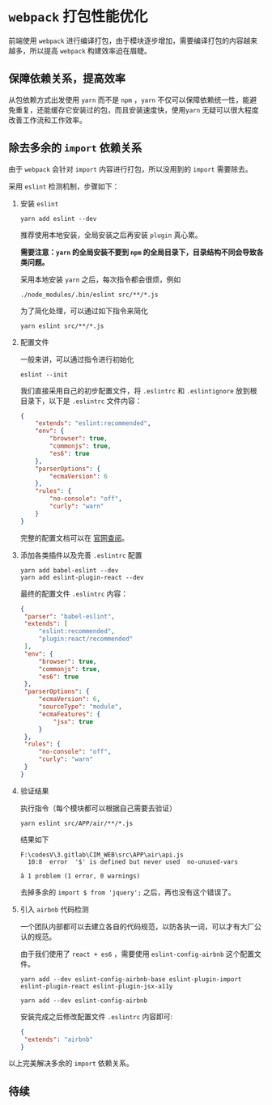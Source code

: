 # `webpack` 打包性能优化

前端使用 `webpack` 进行编译打包，由于模块逐步增加，需要编译打包的内容越来越多，所以提高 `webpack` 构建效率迫在眉睫。

## 保障依赖关系，提高效率

从包依赖方式出发使用 `yarn` 而不是 `npm` ，`yarn` 不仅可以保障依赖统一性，能避免重复，还能缓存它安装过的包，而且安装速度快，使用`yarn` 无疑可以很大程度改善工作流和工作效率。

## 除去多余的 `import` 依赖关系

由于 `webpack` 会针对 `import` 内容进行打包，所以没用到的 `import` 需要除去。

采用 `eslint` 检测机制，步骤如下：

1. 安装 `eslint`

   ```shell
   yarn add eslint --dev
   ```

   推荐使用本地安装，全局安装之后再安装 `plugin` 真心累。

   **需要注意：`yarn` 的全局安装不要到 `npm` 的全局目录下，目录结构不同会导致各类问题。**

   采用本地安装 `yarn` 之后，每次指令都会很烦，例如

   ```shell
   ./node_modules/.bin/eslint src/**/*.js
   ```

   为了简化处理，可以通过如下指令来简化

   ```shell
   yarn eslint src/**/*.js
   ```

2. 配置文件

   一般来讲，可以通过指令进行初始化

   ```shell
   eslint --init
   ```

   我们直接采用自己的初步配置文件，将 `.eslintrc` 和 `.eslintignore` 放到根目录下，以下是 `.eslintrc` 文件内容：

   ```json
   {
       "extends": "eslint:recommended",
       "env": {
           "browser": true,
           "commonjs": true,
           "es6": true
       },
       "parserOptions": {
           "ecmaVersion": 6
       },
       "rules": {
           "no-console": "off",
           "curly": "warn"
       }
   }
   ```

   完整的配置文档可以在 [官网查阅](http://eslint.cn/docs/user-guide/configuring)。

3. 添加各类插件以及完善 `.eslintrc` 配置

   ```shell
   yarn add babel-eslint --dev
   yarn add eslint-plugin-react --dev
   ```

   最终的配置文件 `.eslintrc` 内容：

   ```json
   {
   	"parser": "babel-eslint",
   	"extends": [
   		"eslint:recommended",
   		"plugin:react/recommended"
   	],
   	"env": {
   		"browser": true,
   		"commonjs": true,
   		"es6": true
   	},
   	"parserOptions": {
   		"ecmaVersion": 6,
   		"sourceType": "module",
   		"ecmaFeatures": {
   			"jsx": true
   		}
   	},
   	"rules": {
   		"no-console": "off",
   		"curly": "warn"
   	}
   }
   ```

4. 验证结果

   执行指令（每个模块都可以根据自己需要去验证）

   ```shell
   yarn eslint src/APP/air/**/*.js
   ```

   结果如下

   ```shell
   F:\codesV\3.gitlab\CIM_WEB\src\APP\air\api.js
     10:8  error  '$' is defined but never used  no-unused-vars

   â 1 problem (1 error, 0 warnings)
   ```

   去掉多余的 `import $ from 'jquery';` 之后，再也没有这个错误了。

5. 引入 `airbnb` 代码检测

   一个团队内部都可以去建立各自的代码规范，以防各执一词，可以才有大厂公认的规范。

   由于我们使用了 `react + es6` ，需要使用 `eslint-config-airbnb` 这个配置文件。

   ```shell
   yarn add --dev eslint-config-airbnb-base eslint-plugin-import eslint-plugin-react eslint-plugin-jsx-a11y

   yarn add --dev eslint-config-airbnb
   ```

   安装完成之后修改配置文件 `.eslintrc` 内容即可:

   ```json
   {
   	"extends": "airbnb"
   }
   ```

以上完美解决多余的 `import` 依赖关系。

## 待续


